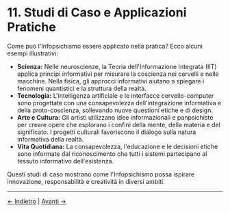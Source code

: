 # 11. Studi di Caso e Applicazioni Pratiche

Come può l'Infopsichismo essere applicato nella pratica? Ecco alcuni esempi illustrativi:

- **Scienza:** Nelle neuroscienze, la Teoria dell'Informazione Integrata (IIT) applica principi informativi per misurare la coscienza nei cervelli e nelle macchine. Nella fisica, gli approcci informativi aiutano a spiegare i fenomeni quantistici e la struttura della realtà.
- **Tecnologia:** L'intelligenza artificiale e le interfacce cervello-computer sono progettate con una consapevolezza dell'integrazione informativa e della proto-coscienza, sollevando nuove questioni etiche e di design.
- **Arte e Cultura:** Gli artisti utilizzano idee informazionali e panpsichiste per creare opere che esplorano i confini della mente, della materia e del significato. I progetti culturali favoriscono il dialogo sulla natura informativa della realtà.
- **Vita Quotidiana:** La consapevolezza, l'educazione e le decisioni etiche sono informate dal riconoscimento che tutti i sistemi partecipano al tessuto informativo dell'esistenza.

Questi studi di caso mostrano come l'Infopsichismo possa ispirare innovazione, responsabilità e creatività in diversi ambiti.

---
<div class="navigation-links">
<a href="../10_Contesto_Storico_e_Linee_Intellettuali/" class="nav-link prev-link">← Indietro</a> | <a href="../12_Critiche_e_Controargomentazioni/" class="nav-link next-link">Avanti →</a>
</div>
